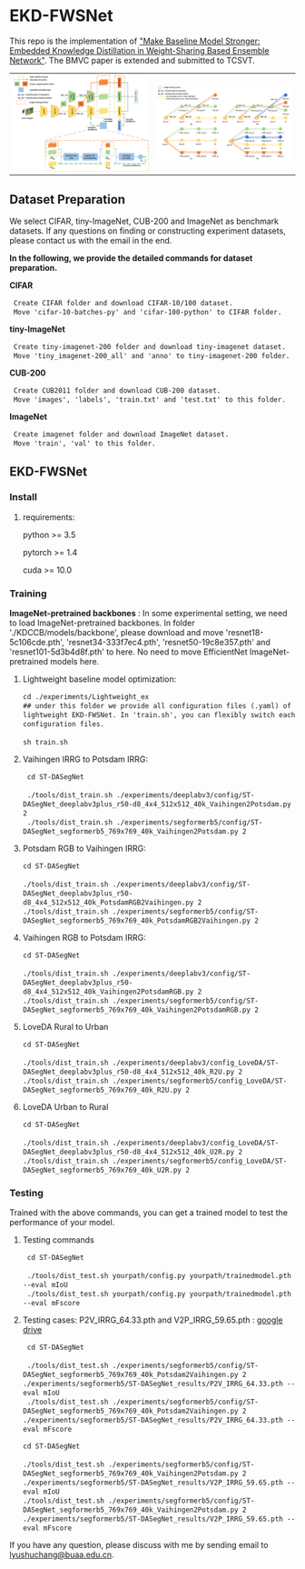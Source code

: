 # EKD-FWSNet

This repo is the implementation of ["Make Baseline Model Stronger: Embedded Knowledge Distillation in Weight-Sharing Based Ensemble Network"](https://www.bmvc2021-virtualconference.com/assets/papers/0212.pdf). The BMVC paper is extended and submitted to TCSVT.

<table>
    <tr>
    <td><img src="PaperFigs\Fig2.png" width = "100%" alt=""/></td>
    <td><img src="PaperFigs\Fig4.png" width = "100%" alt=""/></td>
    </tr>
</table>

## Dataset Preparation

We select CIFAR, tiny-ImageNet, CUB-200 and ImageNet as benchmark datasets. If any questions on finding or constructing experiment datasets, please contact us with the email in the end.

**In the following, we provide the detailed commands for dataset preparation.**

**CIFAR**

     Create CIFAR folder and download CIFAR-10/100 dataset. 
     Move 'cifar-10-batches-py' and 'cifar-100-python' to CIFAR folder.

**tiny-ImageNet**

     Create tiny-imagenet-200 folder and download tiny-imagenet dataset. 
     Move 'tiny_imagenet-200_all' and 'anno' to tiny-imagenet-200 folder.

**CUB-200**
    
     Create CUB2011 folder and download CUB-200 dataset.
     Move 'images', 'labels', 'train.txt' and 'test.txt' to this folder.

**ImageNet**
    
     Create imagenet folder and download ImageNet dataset.
     Move 'train', 'val' to this folder.

## EKD-FWSNet

### Install

1. requirements:
    
    python >= 3.5
        
    pytorch >= 1.4
        
    cuda >= 10.0

### Training

**ImageNet-pretrained backbones** : In some experimental setting, we need to load ImageNet-pretrained backbones. In folder './KDCCB/models/backbone', please download and move 'resnet18-5c106cde.pth', 'resnet34-333f7ec4.pth', 'resnet50-19c8e357.pth' and 'resnet101-5d3b4d8f.pth' to here. No need to move EfficientNet ImageNet-pretrained models here. 

1. Lightweight baseline model optimization:

     ```
     cd ./experiments/Lightweight_ex
     ## under this folder we provide all configuration files (.yaml) of lightweight EKD-FWSNet. In 'train.sh', you can flexibly switch each configuration files.
     
     sh train.sh
     ```

2. Vaihingen IRRG to Potsdam IRRG:

    ```
     cd ST-DASegNet
     
     ./tools/dist_train.sh ./experiments/deeplabv3/config/ST-DASegNet_deeplabv3plus_r50-d8_4x4_512x512_40k_Vaihingen2Potsdam.py 2
     ./tools/dist_train.sh ./experiments/segformerb5/config/ST-DASegNet_segformerb5_769x769_40k_Vaihingen2Potsdam.py 2
     ```

3. Potsdam RGB to Vaihingen IRRG:

     ```
     cd ST-DASegNet
     
     ./tools/dist_train.sh ./experiments/deeplabv3/config/ST-DASegNet_deeplabv3plus_r50-d8_4x4_512x512_40k_PotsdamRGB2Vaihingen.py 2
     ./tools/dist_train.sh ./experiments/segformerb5/config/ST-DASegNet_segformerb5_769x769_40k_PotsdamRGB2Vaihingen.py 2
     ```
     
4. Vaihingen RGB to Potsdam IRRG:

     ```
     cd ST-DASegNet
     
     ./tools/dist_train.sh ./experiments/deeplabv3/config/ST-DASegNet_deeplabv3plus_r50-d8_4x4_512x512_40k_Vaihingen2PotsdamRGB.py 2
     ./tools/dist_train.sh ./experiments/segformerb5/config/ST-DASegNet_segformerb5_769x769_40k_Vaihingen2PotsdamRGB.py 2
     ```

5. LoveDA Rural to Urban

     ```
     cd ST-DASegNet
     
     ./tools/dist_train.sh ./experiments/deeplabv3/config_LoveDA/ST-DASegNet_deeplabv3plus_r50-d8_4x4_512x512_40k_R2U.py 2
     ./tools/dist_train.sh ./experiments/segformerb5/config_LoveDA/ST-DASegNet_segformerb5_769x769_40k_R2U.py 2
     ```

6. LoveDA Urban to Rural

     ```
     cd ST-DASegNet
     
     ./tools/dist_train.sh ./experiments/deeplabv3/config_LoveDA/ST-DASegNet_deeplabv3plus_r50-d8_4x4_512x512_40k_U2R.py 2
     ./tools/dist_train.sh ./experiments/segformerb5/config_LoveDA/ST-DASegNet_segformerb5_769x769_40k_U2R.py 2
     ```

### Testing
  
Trained with the above commands, you can get a trained model to test the performance of your model.   

1. Testing commands

    ```
     cd ST-DASegNet
     
     ./tools/dist_test.sh yourpath/config.py yourpath/trainedmodel.pth --eval mIoU   
     ./tools/dist_test.sh yourpath/config.py yourpath/trainedmodel.pth --eval mFscore 
     ```

2. Testing cases: P2V_IRRG_64.33.pth and V2P_IRRG_59.65.pth : [google drive](https://drive.google.com/drive/folders/1qVTxY0nf4Rm4-ht0fKzIgGeLu4tAMCr-?usp=sharing)

    ```
     cd ST-DASegNet
     
     ./tools/dist_test.sh ./experiments/segformerb5/config/ST-DASegNet_segformerb5_769x769_40k_Potsdam2Vaihingen.py 2 ./experiments/segformerb5/ST-DASegNet_results/P2V_IRRG_64.33.pth --eval mIoU   
     ./tools/dist_test.sh ./experiments/segformerb5/config/ST-DASegNet_segformerb5_769x769_40k_Potsdam2Vaihingen.py 2 ./experiments/segformerb5/ST-DASegNet_results/P2V_IRRG_64.33.pth --eval mFscore 
     ```
     
     ```
     cd ST-DASegNet
     
     ./tools/dist_test.sh ./experiments/segformerb5/config/ST-DASegNet_segformerb5_769x769_40k_Vaihingen2Potsdam.py 2 ./experiments/segformerb5/ST-DASegNet_results/V2P_IRRG_59.65.pth --eval mIoU   
     ./tools/dist_test.sh ./experiments/segformerb5/config/ST-DASegNet_segformerb5_769x769_40k_Vaihingen2Potsdam.py 2 ./experiments/segformerb5/ST-DASegNet_results/V2P_IRRG_59.65.pth --eval mFscore 
     ```

If you have any question, please discuss with me by sending email to lyushuchang@buaa.edu.cn.

